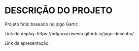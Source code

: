  DESCRIÇÃO DO PROJETO  
========================

<p>Projeto fetio baseado no jogo Gartic</p>

<p> Link do deploy: https://edgarvazevedo.github.io/jogo-desenho/ <p>

<p> Link da apresentação: 